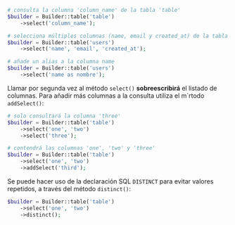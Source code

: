 ```php
# consulta la columna 'column_name' de la tabla 'table'
$builder = Builder::table('table')
    ->select('column_name');

# selecciona múltiples columnas (name, email y created_at) de la tabla 'users'
$builder = Builder::table('users')
    ->select('name', 'email', 'created_at');

# añade un alias a la columna name
$builder = Builder::table('users')
    ->select('name as nombre');
```

Llamar por segunda vez al método `select()` **sobreescribirá** el listado de columnas. Para añadir más columnas a la consulta utiliza el m´rtodo `addSelect()`:

```php
# solo consultará la columna 'three'
$builder = Builder::table('table')
    ->select('one', 'two')
    ->select('three');

# contendrá las columnas 'one', 'two' y 'three'
$builder = Builder::table('table')
    ->select('one', 'two')
    ->addSelect('third');
```

Se puede hacer uso de la declaración SQL `DISTINCT` para evitar valores repetidos, a través del método `distinct()`:

```php
$builder = Builder::table('table')
    ->select('one', 'two')
    ->distinct();
```